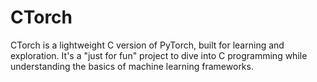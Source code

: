 # CTorch
CTorch is a lightweight C version of PyTorch, built for learning and exploration. It's a "just for fun" project to dive into C programming while understanding the basics of machine learning frameworks.
